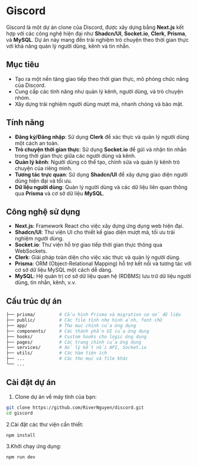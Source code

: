 # Giscord

Giscord là một dự án clone của Discord, được xây dựng bằng **Next.js** kết hợp với các công nghệ hiện đại như **Shadcn/UI**, **Socket.io**, **Clerk**, **Prisma**, và **MySQL**. Dự án này mang đến trải nghiệm trò chuyện theo thời gian thực với khả năng quản lý người dùng, kênh và tin nhắn.

## Mục tiêu

- Tạo ra một nền tảng giao tiếp theo thời gian thực, mô phỏng chức năng của Discord.
- Cung cấp các tính năng như quản lý kênh, người dùng, và trò chuyện nhóm.
- Xây dựng trải nghiệm người dùng mượt mà, nhanh chóng và bảo mật.

## Tính năng

- **Đăng ký/Đăng nhập**: Sử dụng **Clerk** để xác thực và quản lý người dùng một cách an toàn.
- **Trò chuyện thời gian thực**: Sử dụng **Socket.io** để gửi và nhận tin nhắn trong thời gian thực giữa các người dùng và kênh.
- **Quản lý kênh**: Người dùng có thể tạo, chỉnh sửa và quản lý kênh trò chuyện của riêng mình.
- **Tương tác trực quan**: Sử dụng **Shadcn/UI** để xây dựng giao diện người dùng hiện đại và tối ưu.
- **Dữ liệu người dùng**: Quản lý người dùng và các dữ liệu liên quan thông qua **Prisma** và cơ sở dữ liệu **MySQL**.

## Công nghệ sử dụng

- **Next.js**: Framework React cho việc xây dựng ứng dụng web hiện đại.
- **Shadcn/UI**: Thư viện UI cho thiết kế giao diện mượt mà, tối ưu trải nghiệm người dùng.
- **Socket.io**: Thư viện hỗ trợ giao tiếp thời gian thực thông qua WebSockets.
- **Clerk**: Giải pháp toàn diện cho việc xác thực và quản lý người dùng.
- **Prisma**: ORM (Object-Relational Mapping) hỗ trợ kết nối và tương tác với cơ sở dữ liệu MySQL một cách dễ dàng.
- **MySQL**: Hệ quản trị cơ sở dữ liệu quan hệ (RDBMS) lưu trữ dữ liệu người dùng, tin nhắn, kênh, v.v.

## Cấu trúc dự án

```bash
├── prisma/         # Cấu hình Prisma và migration cơ sở dữ liệu
├── public/         # Các file tĩnh như hình ảnh, font chữ
├── app/            # Thư mục chính của ứng dụng
├── components/     # Các thành phần UI của ứng dụng
├── hooks/          # Custom hooks cho logic ứng dụng
├── pages/          # Các trang chính của ứng dụng
├── services/       # Xử lý kết nối API, Socket.io
├── utils/          # Các hàm tiện ích
├── ...             # Các thư mục và file khác
└── ...
```

## Cài đặt dự án

1. Clone dự án về máy tính của bạn:

```bash
git clone https://github.com/RiverNguyen/discord.git
cd giscord
```

2.Cài đặt các thư viện cần thiết:

```bash
npm install
```

3.Khởi chạy ứng dụng:

```bash
npm run dev
```
